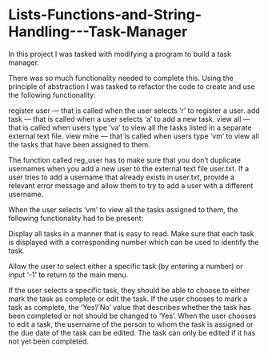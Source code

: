 # Lists-Functions-and-String-Handling---Task-Manager
In this project I was tasked with modifying a program to build a task manager.

There was so much functionality needed to complete this. Using the principle of abstraction I was tasked to refactor the code to create and use the following functionality:

register user — that is called when the user selects ‘r’ to register a user.
add task — that is called when a user selects ‘a’ to add a new task.
view all — that is called when users type ‘va’ to view all the tasks listed in a separate external text file.
view mine — that is called when users type ‘vm’ to view all the tasks that have been assigned to them.

The function called reg_user has to make sure that you don’t duplicate usernames when you add a new user to the external text file user.txt. If a user tries to add a username that already exists in user.txt, provide a relevant error message and allow them to try to add a user with a different username.

When the user selects ‘vm’ to view all the tasks assigned to them, the following functionality had to be present: 

   Display all tasks in a manner that is easy to read. Make sure that each task is displayed with a corresponding number which can be used to identify the    task.
   
   Allow the user to select either a specific task (by entering a number) or input ‘-1’ to return to the main menu.
   
   If the user selects a specific task, they should be able to choose to either mark the task as complete or edit the task. If the user chooses to mark a      task as complete, the ‘Yes’/’No’ value that describes whether the task has been completed or not should be changed to ‘Yes’. When the user chooses to      edit a task, the username of the person to whom the task is assigned or the due date of the task can be edited. The task can only be edited if it has
   not yet been completed.
